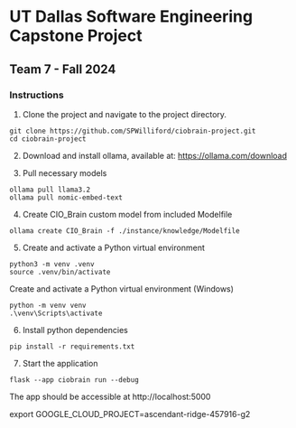 # UT Dallas Software Engineering Capstone Project
## Team 7 - Fall 2024

### Instructions
1. Clone the project and navigate to the project directory.
```
git clone https://github.com/SPWilliford/ciobrain-project.git
cd ciobrain-project
```
2. Download and install ollama, available at:
https://ollama.com/download

3. Pull necessary models
```
ollama pull llama3.2
ollama pull nomic-embed-text
```

4. Create CIO_Brain custom model from included Modelfile
```
ollama create CIO_Brain -f ./instance/knowledge/Modelfile
```

5. Create and activate a Python virtual environment
```
python3 -m venv .venv
source .venv/bin/activate
```

Create and activate a Python virtual environment (Windows)
```
python -m venv venv
.\venv\Scripts\activate
```

6. Install python dependencies
```
pip install -r requirements.txt
```

7. Start the application
```
flask --app ciobrain run --debug
```

The app should be accessible at http://localhost:5000

export GOOGLE_CLOUD_PROJECT=ascendant-ridge-457916-g2
